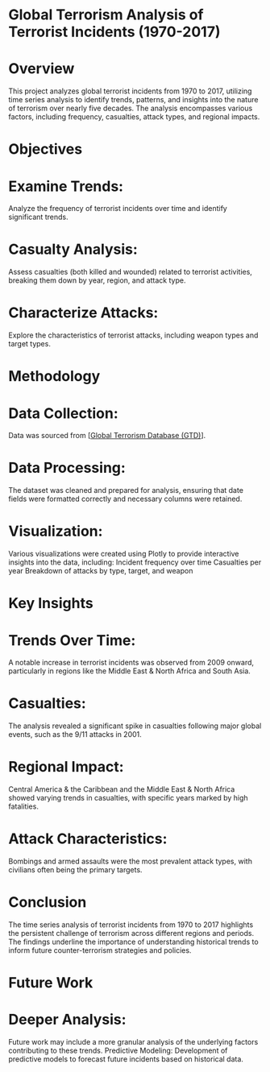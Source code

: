 # Global Terrorism Analysis of Terrorist Incidents (1970-2017)
# Overview
This project analyzes global terrorist incidents from 1970 to 2017, utilizing time series analysis to identify trends, patterns, and insights into the nature of terrorism over nearly five decades. The analysis encompasses various factors, including frequency, casualties, attack types, and regional impacts.

# Objectives
# Examine Trends: 
Analyze the frequency of terrorist incidents over time and identify significant trends.
# Casualty Analysis: 
Assess casualties (both killed and wounded) related to terrorist activities, breaking them down by year, region, and attack type.
# Characterize Attacks: 
Explore the characteristics of terrorist attacks, including weapon types and target types.
# Methodology
# Data Collection: 
Data was sourced from [[Global Terrorism Database (GTD)](https://www.kaggle.com/datasets/START-UMD/gtd/data)].
# Data Processing: 
The dataset was cleaned and prepared for analysis, ensuring that date fields were formatted correctly and necessary columns were retained.
# Visualization: 
Various visualizations were created using Plotly to provide interactive insights into the data, including:
Incident frequency over time
Casualties per year
Breakdown of attacks by type, target, and weapon
# Key Insights
# Trends Over Time: 
A notable increase in terrorist incidents was observed from 2009 onward, particularly in regions like the Middle East & North Africa and South Asia.
# Casualties: 
The analysis revealed a significant spike in casualties following major global events, such as the 9/11 attacks in 2001.
# Regional Impact: 
Central America & the Caribbean and the Middle East & North Africa showed varying trends in casualties, with specific years marked by high fatalities.
# Attack Characteristics: 
Bombings and armed assaults were the most prevalent attack types, with civilians often being the primary targets.
# Conclusion
The time series analysis of terrorist incidents from 1970 to 2017 highlights the persistent challenge of terrorism across different regions and periods. The findings underline the importance of understanding historical trends to inform future counter-terrorism strategies and policies.

# Future Work
# Deeper Analysis: 
Future work may include a more granular analysis of the underlying factors contributing to these trends.
Predictive Modeling: Development of predictive models to forecast future incidents based on historical data.
